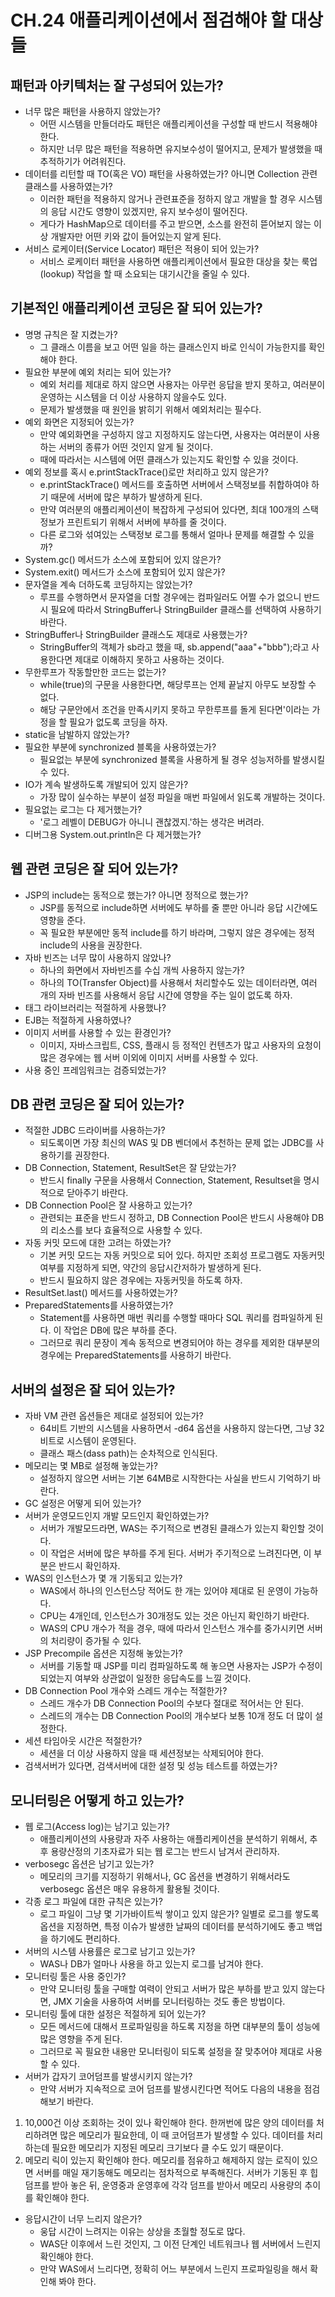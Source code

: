 # CH.24 애플리케이션에서 점검해야 할 대상들
## 패턴과 아키텍처는 잘 구성되어 있는가?
- 너무 많은 패턴을 사용하지 않았는가?
  - 어떤 시스템을 만들더라도 패턴은 애플리케이션을 구성할 때 반드시 적용해야 한다.
  - 하지만 너무 많은 패턴을 적용하면 유지보수성이 떨어지고, 문제가 발생했을 때 추적하기가 어려워진다.
- 데이터를 리턴할 때 TO(혹은 VO) 패턴을 사용하였는가? 아니면 Collection 관련 클래스를 사용하였는가?
  - 이러한 패턴을 적용하지 않거나 관련표준을 정하지 않고 개발을 할 경우 시스템의 응답 시간도 영향이 있겠지만, 유지 보수성이 떨어진다.
  - 게다가 HashMap으로 데이터를 주고 받으면, 소스를 완전히 뜯어보지 않는 이상 개발자만 어떤 키와 값이 들어있는지 알게 된다.
- 서비스 로케이터(Service Locator) 패턴은 적용이 되어 있는가?
  - 서비스 로케이터 패턴을 사용하면 애플리케이션에서 필요한 대상을 찾는 룩업(lookup) 작업을 할 때 소요되는 대기시간을 줄일 수 있다.
## 기본적인 애플리케이션 코딩은 잘 되어 있는가?
- 명명 규칙은 잘 지켰는가?
  - 그 클래스 이름을 보고 어떤 일을 하는 클래스인지 바로 인식이 가능한지를 확인해야 한다.
- 필요한 부분에 예외 처리는 되어 있는가?
  - 예외 처리를 제대로 하지 않으면 사용자는 아무런 응답을 받지 못하고, 여러분이 운영하는 시스템을 더 이상 사용하지 않을수도 있다.
  - 문제가 발생했을 때 원인을 밝히기 위해서 예외처리는 필수다.
- 예외 화면은 지정되어 있는가?
  - 만약 예외화면을 구성하지 않고 지정하지도 않는다면, 사용자는 여러분이 사용하는 서버의 종류가 어떤 것인지 알게 될 것이다.
  - 때에 따라서는 시스템에 어떤 클래스가 있는지도 확인할 수 있을 것이다.
- 예외 정보를 혹시 e.printStackTrace()로만 처리하고 있지 않은가?
  - e.printStackTrace() 메서드를 호출하면 서버에서 스택정보를 취합하여야 하기 때문에 서버에 많은 부하가 발생하게 된다.
  - 만약 여러분의 애플리케이션이 복잡하게 구성되어 있다면, 최대 100개의 스택정보가 프린트되기 위해서 서버에 부하를 줄 것이다.
  - 다른 로그와 섞여있는 스택정보 로그를 통해서 얼마나 문제를 해결할 수 있을까?
- System.gc() 메서드가 소스에 포함되어 있지 않은가?
- System.exit() 메서드가 소스에 포함되어 있지 않은가?
- 문자열을 계속 더하도록 코딩하지는 않았는가?
  - 루프를 수행하면서 문자열을 더할 경우에는 컴파일러도 어쩔 수가 없으니 반드시 필요에 따라서 StringBuffer나 StringBuilder 클래스를 선택하여 사용하기 바란다.
- StringBuffer나 StringBuilder 클래스도 제대로 사용했는가?
  - StringBuffer의 객체가 sb라고 했을 때, sb.append("aaa"+"bbb");라고 사용한다면 제대로 이해하지 못하고 사용하는 것이다.
- 무한루프가 작동할만한 코드는 없는가?
  - while(true)의 구문을 사용한다면, 해당루프는 언제 끝날지 아무도 보장할 수 없다.
  - 해당 구문안에서 조건을 만족시키지 못하고 무한루프를 돌게 된다면'이라는 가정을 할 필요가 없도록 코딩을 하자.
- static을 남발하지 않았는가?
- 필요한 부분에 synchronized 블록을 사용하였는가?
  - 필요없는 부분에 synchronized 블록을 사용하게 될 경우 성능저하를 발생시킬 수 있다.
- IO가 계속 발생하도록 개발되어 있지 않은가?
  - 가장 많이 실수하는 부분이 설정 파일을 매번 파일에서 읽도록 개발하는 것이다.
- 필요없는 로그는 다 제거했는가?
  - '로그 레벨이 DEBUG가 아니니 괜찮겠지.'하는 생각은 버려라.
- 디버그용 System.out.println은 다 제거했는가?
## 웹 관련 코딩은 잘 되어 있는가?
- JSP의 include는 동적으로 했는가? 아니면 정적으로 했는가?
  - JSP를 동적으로 include하면 서버에도 부하를 줄 뿐만 아니라 응답 시간에도 영향을 준다.
  - 꼭 필요한 부분에만 동적 include를 하기 바라며, 그렇지 않은 경우에는 정적 include의 사용을 권장한다.
- 자바 빈즈는 너무 많이 사용하지 않았나?
  - 하나의 화면에서 자바빈즈를 수십 개씩 사용하지 않는가?
  - 하나의 TO(Transfer Object)를 사용해서 처리할수도 있는 데이터라면, 여러 개의 자바 빈즈를 사용해서 응답 시간에 영향을 주는 일이 없도록 하자.
- 태그 라이브러리는 적절하게 사용했나?
- EJB는 적절하게 사용하였나?
- 이미지 서버를 사용할 수 있는 환경인가?
  - 이미지, 자바스크립트, CSS, 플래시 등 정적인 컨텐츠가 많고 사용자의 요청이 많은 경우에는 웹 서버 이외에 이미지 서버를 사용할 수 있다.
- 사용 중인 프레임워크는 검증되었는가?
## DB 관련 코딩은 잘 되어 있는가?
- 적절한 JDBC 드라이버를 사용하는가?
  - 되도록이면 가장 최신의 WAS 및 DB 벤더에서 추천하는 문제 없는 JDBC를 사용하기를 권장한다.
- DB Connection, Statement, ResultSet은 잘 닫았는가?
  - 반드시 finally 구문을 사용해서 Connection, Statement, Resultset을 명시적으로 닫아주기 바란다.
- DB Connection Pool은 잘 사용하고 있는가?
  - 관련되는 표준을 반드시 정하고, DB Connection Pool은 반드시 사용해야 DB의 리소스를 보다 효율적으로 사용할 수 있다.
- 자동 커밋 모드에 대한 고려는 하였는가?
  - 기본 커밋 모드는 자동 커밋으로 되어 있다. 하지만 조회성 프로그램도 자동커밋여부를 지정하게 되면, 약간의 응답시간저하가 발생하게 된다.
  - 반드시 필요하지 않은 경우에는 자동커밋을 하도록 하자.
- ResultSet.last() 메서드를 사용하였는가?
- PreparedStatements를 사용하였는가?
  - Statement를 사용하면 매번 쿼리를 수행할 때마다 SQL 쿼리를 컴파일하게 된다. 이 작업은 DB에 많은 부하를 준다.
  - 그러므로 쿼리 문장이 계속 동적으로 변경되어야 하는 경우를 제외한 대부분의 경우에는 PreparedStatements를 사용하기 바란다.
## 서버의 설정은 잘 되어 있는가?
- 자바 VM 관련 옵션들은 제대로 설정되어 있는가?
  - 64비트 기반의 시스템을 사용하면서 -d64 옵션을 사용하지 않는다면, 그냥 32비트로 시스템이 운영된다.
  - 클래스 패스(dass path)는 순차적으로 인식된다.
- 메모리는 몇 MB로 설정해 놓았는가?
  - 설정하지 않으면 서버는 기본 64MB로 시작한다는 사실을 반드시 기억하기 바란다.
- GC 설정은 어떻게 되어 있는가?
- 서버가 운영모드인지 개발 모드인지 확인하였는가?
  - 서버가 개발모드라면, WAS는 주기적으로 변경된 클래스가 있는지 확인할 것이다.
  - 이 작업은 서버에 많은 부하를 주게 된다. 서버가 주기적으로 느려진다면, 이 부분은 반드시 확인하자.
- WAS의 인스턴스가 몇 개 기동되고 있는가?
  - WAS에서 하나의 인스턴스당 적어도 한 개는 있어야 제대로 된 운영이 가능하다.
  - CPU는 4개인데, 인스턴스가 30개정도 있는 것은 아닌지 확인하기 바란다.
  - WAS의 CPU 개수가 적을 경우, 때에 따라서 인스턴스 개수를 중가시키면 서버의 처리량이 증가될 수 있다.
- JSP Precompile 옵션은 지정해 놓았는가?
  - 서버를 기동할 때 JSP를 미리 컴파일하도록 해 놓으면 사용자는 JSP가 수정이 되었는지 여부와 상관없이 일정한 응답속도를 느낄 것이다.
- DB Connection Pool 개수와 스레드 개수는 적절한가?
  - 스레드 개수가 DB Connection Pool의 수보다 절대로 적어서는 안 된다.
  - 스레드의 개수는 DB Connection Pool의 개수보다 보통 10개 정도 더 많이 설정한다.
- 세션 타임아웃 시간은 적절한가?
  - 세션을 더 이상 사용하지 않을 때 세션정보는 삭제되어야 한다.
- 검색서버가 있다면, 검색서버에 대한 설정 및 성능 테스트를 하였는가?
## 모니터링은 어떻게 하고 있는가?
- 웹 로그(Access log)는 남기고 있는가?
  - 애플리케이션의 사용량과 자주 사용하는 애플리케이션을 분석하기 위해서, 추후 용량산정의 기초자료가 되는 웹 로그는 반드시 남겨서 관리하자.
- verbosegc 옵션은 남기고 있는가?
  - 메모리의 크기를 지정하기 위해서나, GC 옵션을 변경하기 위해서라도 verbosegc 옵션은 매우 유용하게 활용될 것이다.
- 각종 로그 파일에 대한 규칙은 있는가?
  - 로그 파일이 그냥 몇 기가바이트씩 쌓이고 있지 않은가? 일별로 로그를 쌓도록 옵션을 지정하면, 특정 이슈가 발생한 날짜의 데이터를 분석하기에도 좋고 백업을 하기에도 편리하다.
- 서버의 시스템 사용률은 로그로 남기고 있는가?
  - WAS나 DB가 얼마나 사용을 하고 있는지 로그를 남겨야 한다.
- 모니터링 툴은 사용 중인가?
  - 만약 모니터링 툴을 구매할 여력이 안되고 서버가 많은 부하를 받고 있지 않는다면, JMX 기술을 사용하여 서버를 모니터링하는 것도 좋은 방법이다.
- 모니터링 툴에 대한 설정은 적절하게 되어 있는가?
  - 모든 메서드에 대해서 프로파일링을 하도록 지정을 하면 대부분의 툴이 성능에 많은 영향을 주게 된다.
  - 그러므로 꼭 필요한 내용만 모니터링이 되도록 설정을 잘 맞추어야 제대로 사용할 수 있다.
- 서버가 갑자기 코어덤프를 발생시키지 않는가?
  - 만약 서버가 지속적으로 코어 덤프를 발생시킨다면 적어도 다음의 내용을 점검해보기 바란다.
1. 10,000건 이상 조회하는 것이 있나 확인해야 한다. 한꺼번에 많은 양의 데이터를 처리하려면 많은 메모리가 필요한데, 이 때 코어덤프가 발생할 수 있다. 데이터를 처리하는데 필요한 메모리가 지정된 메모리 크기보다 클 수도 있기 때문이다.
2. 메모리 릭이 있는지 확인해야 한다. 메모리를 점유하고 해제하지 않는 로직이 있으면 서버를 매일 재기동해도 메모리는 점차적으로 부족해진다. 서버가 기동된 후 힙 덤프를 받아 놓은 뒤, 운영중과 운영후에 각각 덤프를 받아서 메모리 사용량의 추이를 확인해야 한다.
- 응답시간이 너무 느리지 않은가?
  - 웅답 시간이 느려지는 이유는 상상을 초월할 정도로 많다.
  - WAS단 이후에서 느린 것인지, 그 이전 단계인 네트워크나 웹 서버에서 느린지 확인해야 한다.
  - 만약 WAS에서 느리다면, 정확히 어느 부분에서 느린지 프로파일링을 해서 확인해 봐야 한다.